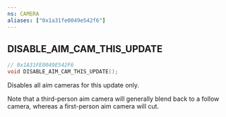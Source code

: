 ```yaml
---
ns: CAMERA
aliases: ["0x1a31fe0049e542f6"]
---
```

## DISABLE_AIM_CAM_THIS_UPDATE

```c
// 0x1A31FE0049E542F6
void DISABLE_AIM_CAM_THIS_UPDATE();
```

Disables all aim cameras for this update only.

Note that a third-person aim camera will generally blend back to a follow camera, whereas a first-person aim camera will cut.

